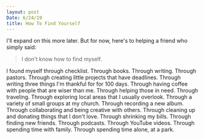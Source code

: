 ```yaml
---
layout: post
Date: 6/24/19
title: How To Find Yourself
---
```


I'll expand on this more later. But for now, here's to helping a friend who simply said:

> I don't know how to find myself.

I found myself through checklist. Through books. Through writing. Through pastors. Through creating little projects that have deadlines. Through writing three things I'm thankful for for 100 days. Through having coffee with people that are wiser than me. Through helping those in need. Through traveling. Through exploring local areas that I usually overlook. Through a variety of small groups at my church. Through recording a new album. Through collaborating and being creative with others. Through cleaning up and donating things that I don't love. Through shrinking my bills. Through finding new friends. Through podcasts. Through YouTube videos. Through spending time with family. Through spending time alone, at a park.